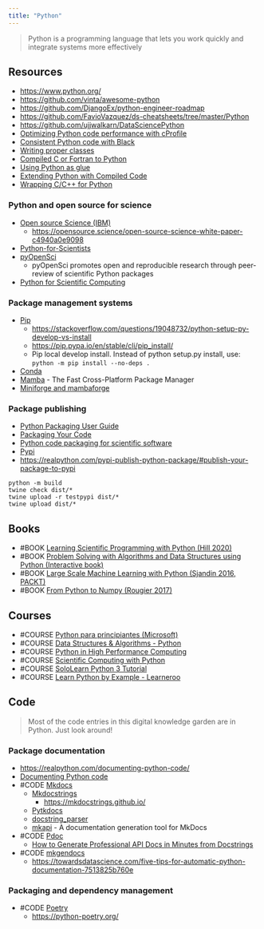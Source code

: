 ```yaml
---
title: "Python"
---
```


> Python is a programming language that lets you work quickly and integrate systems more effectively


## Resources
- https://www.python.org/
- https://github.com/vinta/awesome-python
- https://github.com/DjangoEx/python-engineer-roadmap
- https://github.com/FavioVazquez/ds-cheatsheets/tree/master/Python
- https://github.com/ujjwalkarn/DataSciencePython
- [Optimizing Python code performance with cProfile](https://blog.alookanalytics.com/2017/03/21/python-profiling-basics/)
- [Consistent Python code with Black](https://www.mattlayman.com/blog/2018/python-code-black/)
- [Writing proper classes](https://aboucaud.github.io/slides/2016/python-classes)
- [Compiled C or Fortran to Python](http://people.duke.edu/~ccc14/sta-663/FromCompiledToPython.html)
- [Using Python as glue](https://docs.scipy.org/doc/numpy-1.13.0/user/c-info.python-as-glue.html)
- [Extending Python with Compiled Code](https://github.com/AstroHackWeek/AstroHackWeek2014/blob/master/day4/ExtendingPython.ipynb)
- [Wrapping C/C++ for Python](https://intermediate-and-advanced-software-carpentry.readthedocs.io/en/latest/c++-wrapping.html)

### Python and open source for science
- [Open source Science (IBM)](https://opensource.science/)
	- https://opensource.science/open-source-science-white-paper-c4940a0e9098
- [Python-for-Scientists](https://github.com/TomNicholas/Python-for-Scientists)
- [pyOpenSci](https://www.pyopensci.org/)
	- pyOpenSci promotes open and reproducible research through peer-review of scientific Python packages
- [Python for Scientific Computing](https://www.msi.umn.edu/tutorials/python-scientific-computing)

### Package management systems
- [Pip](https://pip.pypa.io/en/stable/#)
	- https://stackoverflow.com/questions/19048732/python-setup-py-develop-vs-install
	- https://pip.pypa.io/en/stable/cli/pip_install/
	- Pip local develop install. Instead of python setup.py install, use: `python -m pip install --no-deps .`
- [Conda](https://docs.conda.io/en/latest/)
- [Mamba](https://github.com/mamba-org/mamba) - The Fast Cross-Platform Package Manager
- [Miniforge and mambaforge](https://github.com/conda-forge/miniforge)

### Package publishing
- [Python Packaging User Guide](https://packaging.python.org/en/latest/)
- [Packaging Your Code](https://docs.python-guide.org/shipping/packaging/)
- [Python code packaging for scientific software](https://pythonpackaging.info/)
- [Pypi](https://pypi.org/)
- https://realpython.com/pypi-publish-python-package/#publish-your-package-to-pypi
```
python -m build
twine check dist/*
twine upload -r testpypi dist/*  
twine upload dist/*
```

## Books
- #BOOK [Learning Scientific Programming with Python (Hill 2020)](https://scipython.com/about/the-book/)
- #BOOK [Problem Solving with Algorithms and Data Structures using Python (Interactive book)](https://runestone.academy/runestone/books/published/pythonds/index.html)
- #BOOK [Large Scale Machine Learning with Python (Sjandin 2016, PACKT)](https://www.packtpub.com/big-data-and-business-intelligence/large-scale-machine-learning-python)
- #BOOK [From Python to Numpy (Rougier 2017)](http://www.labri.fr/perso/nrougier/from-python-to-numpy/)


## Courses
- #COURSE [Python para principiantes (Microsoft)](https://learn.microsoft.com/es-es/training/paths/beginner-python/)
- #COURSE [Data Structures & Algorithms - Python](https://pythonschool.net/category/data-structures-algorithms.html)
- #COURSE [Python in High Performance Computing](https://www.futurelearn.com/courses/python-in-hpc)
- #COURSE [Scientific Computing with Python](https://www.freecodecamp.org/learn/scientific-computing-with-python/)
- #COURSE [SoloLearn Python 3 Tutorial](https://www.sololearn.com/Course/Python/)
- #COURSE [Learn Python by Example - Learneroo](https://www.learneroo.com/modules/65/nodes/366)


## Code
> Most of the code entries in this digital knowledge garden are in Python. Just look around!

### Package documentation
- https://realpython.com/documenting-python-code/
- [Documenting Python code](https://aboucaud.github.io/slides/2016/python-docstrings)
- #CODE [Mkdocs](https://github.com/mkdocs/mkdocs/)
	- [Mkdocstrings](https://github.com/mkdocstrings/mkdocstrings)
		- https://mkdocstrings.github.io/
	- [Pytkdocs](https://github.com/mkdocstrings/pytkdocs)
	- [docstring_parser](https://github.com/rr-/docstring_parser)
	- [mkapi](https://github.com/daizutabi/mkapi) - A documentation generation tool for MkDocs
- #CODE [Pdoc](https://pdoc.dev/)
	- [How to Generate Professional API Docs in Minutes from Docstrings](https://towardsdatascience.com/how-to-generate-professional-api-docs-in-minutes-from-docstrings-aed0341bbda7)
- #CODE [mkgendocs](https://github.com/davidenunes/mkgendocs)
	- https://towardsdatascience.com/five-tips-for-automatic-python-documentation-7513825b760e

### Packaging and dependency management
- #CODE [Poetry](https://github.com/python-poetry/poetry)
	- https://python-poetry.org/